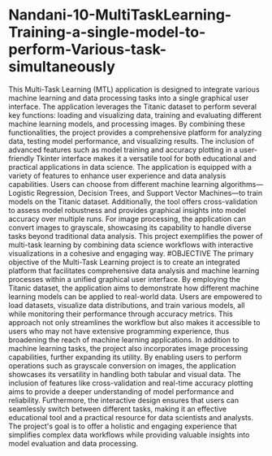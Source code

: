 # Nandani-10-MultiTaskLearning-Training-a-single-model-to-perform-Various-task-simultaneously
This Multi-Task Learning (MTL) application is designed to integrate various machine learning and data processing tasks into a single graphical user interface. The application leverages the Titanic dataset to perform several key functions: loading and visualizing data, training and evaluating different machine learning models, and processing images. By combining these functionalities, the project provides a comprehensive platform for analyzing data, testing model performance, and visualizing results. The inclusion of advanced features such as model training and accuracy plotting in a user-friendly Tkinter interface makes it a versatile tool for both educational and practical applications in data science.
The application is equipped with a variety of features to enhance user experience and data analysis capabilities. Users can choose from different machine learning algorithms—Logistic Regression, Decision Trees, and Support Vector Machines—to train models on the Titanic dataset. Additionally, the tool offers cross-validation to assess model robustness and provides graphical insights into model accuracy over multiple runs. For image processing, the application can convert images to grayscale, showcasing its capability to handle diverse tasks beyond traditional data analysis. This project exemplifies the power of multi-task learning by combining data science workflows with interactive visualizations in a cohesive and engaging way.
#OBJECTIVE
The primary objective of the Multi-Task Learning project is to create an integrated platform that facilitates comprehensive data analysis and machine learning processes within a unified graphical user interface. By employing the Titanic dataset, the application aims to demonstrate how different machine learning models can be applied to real-world data. Users are empowered to load datasets, visualize data distributions, and train various models, all while monitoring their performance through accuracy metrics. This approach not only streamlines the workflow but also makes it accessible to users who may not have extensive programming experience, thus broadening the reach of machine learning applications.
In addition to machine learning tasks, the project also incorporates image processing capabilities, further expanding its utility. By enabling users to perform operations such as grayscale conversion on images, the application showcases its versatility in handling both tabular and visual data. The inclusion of features like cross-validation and real-time accuracy plotting aims to provide a deeper understanding of model performance and reliability. Furthermore, the interactive design ensures that users can seamlessly switch between different tasks, making it an effective educational tool and a practical resource for data scientists and analysts. The project's goal is to offer a holistic and engaging experience that simplifies complex data workflows while providing valuable insights into model evaluation and data processing.

